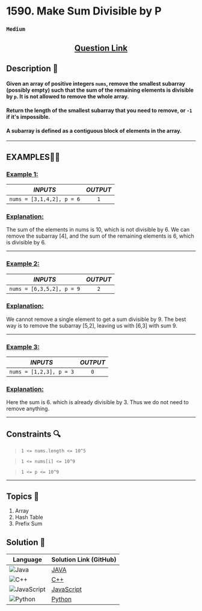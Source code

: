 # 1590. Make Sum Divisible by P

### `Medium`


<h2 align="center">
<a href="https://leetcode.com/problems/make-sum-divisible-by-p/description/?envType=daily-question&envId=2024-10-03"><strong>Question Link</strong></a>
</h2>


## Description 📑

#### Given an array of positive integers `nums`, remove the smallest subarray (possibly empty) such that the sum of the remaining elements is divisible by `p`. It is not allowed to remove the whole array.

#### Return the length of the smallest subarray that you need to remove, or `-1` if it's impossible.

#### A subarray is defined as a contiguous block of elements in the array.

---

## **EXAMPLES**💫✨ </br>

<h3>

<ins>**Example 1**:</ins> </br>


| _INPUTS_ | _OUTPUT_ |
| :-----------: | :-----------: |
| `nums = [3,1,4,2], p = 6` | `1` |

</h3>

<h3>
<ins>Explanation:</ins>
</h3>

The sum of the elements in nums is 10, which is not divisible by 6. We can remove the subarray [4], and the sum of the remaining elements is 6, which is divisible by 6.

____
<h3>

<ins>**Example 2**:</ins> </br>

| _INPUTS_ | _OUTPUT_ |
| :-----------: | :-----------: |
| `nums = [6,3,5,2], p = 9` | `2` |

</h3>

<h3>
<ins>Explanation:</ins>
</h3>

We cannot remove a single element to get a sum divisible by 9. The best way is to remove the subarray [5,2], leaving us with [6,3] with sum 9.

___

<h3>

<ins>**Example 3**:</ins> </br>

| _INPUTS_ | _OUTPUT_ |
| :-----------: | :-----------: |
| `nums = [1,2,3], p = 3` | `0` |

</h3>

<h3>
<ins>Explanation:</ins>
</h3>

Here the sum is 6. which is already divisible by 3. Thus we do not need to remove anything.

___

## Constraints 🔍

> `1 <= nums.length <= 10^5`</br>

> `1 <= nums[i] <= 10^9` <br>

> `1 <= p <= 10^9`

___

## Topics 📝

1. Array
2. Hash Table
3. Prefix Sum


## Solution 📃

|  Language   |  Solution Link (GitHub) |
| ------------- | ------------- |
|  ![Java](https://img.shields.io/badge/java-%23ED8B00.svg?style=flat&logo=openjdk&logoColor=white)  | [JAVA]() |
|  ![C++](https://img.shields.io/badge/c++-%2300599C.svg?style=plastic&logo=c%2B%2B&logoColor=white)  | [C++]()  |
|  ![JavaScript](https://img.shields.io/badge/javascript-%23323330.svg?style=flat&logo=javascript&logoColor=%23F7DF1E)  | [JavaScript]() |
|![Python](https://img.shields.io/badge/python-3670A0?style=plastic&logo=python&logoColor=ffdd54)| [Python]() |
